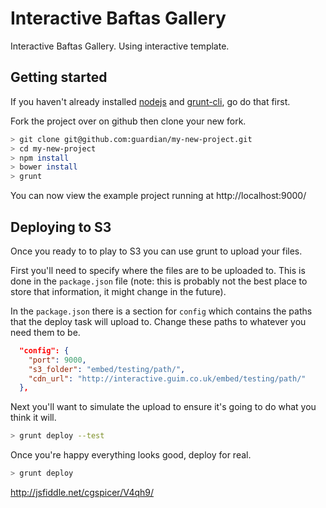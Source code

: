 # Interactive Baftas Gallery

Interactive Baftas Gallery. Using interactive template.




## Getting started
If you haven't already installed [nodejs](http://nodejs.org/download/)
and [grunt-cli](http://gruntjs.com/getting-started), go do that first.

Fork the project over on github then clone your new fork.

```bash
> git clone git@github.com:guardian/my-new-project.git
> cd my-new-project
> npm install
> bower install
> grunt
```

You can now view the example project running at http://localhost:9000/


## Deploying to S3

Once you ready to to play to S3 you can use grunt to upload your files.

First you'll need to specify where the files are to be uploaded to. This
is done in the `package.json` file (note: this is probably not the best
place to store that information, it might change in the future).

In the `package.json` there is a section for `config` which contains
the paths that the deploy task will upload to. Change these paths to
whatever you need them to be.

```json
  "config": {
    "port": 9000,
    "s3_folder": "embed/testing/path/",
    "cdn_url": "http://interactive.guim.co.uk/embed/testing/path/"
  },
```

Next you'll want to simulate the upload to ensure it's going to do what
you think it will.
```bash
> grunt deploy --test
```

Once you're happy everything looks good, deploy for real.
```bash
> grunt deploy
```

http://jsfiddle.net/cgspicer/V4qh9/
